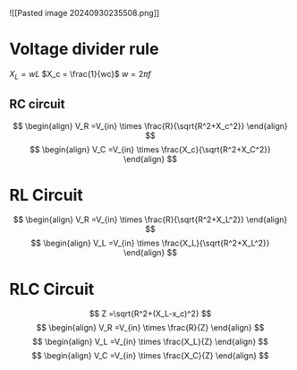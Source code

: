 ![[Pasted image 20240930235508.png]]

# Voltage divider rule
$X_L =wL$
$X_c = \frac{1}{wc}$
$w =2\pi f$
## RC circuit

$$
\begin{align}
V_R =V_{in} \times \frac{R}{\sqrt{R^2+X_c^2}}
\end{align}
$$
$$
\begin{align}
V_C =V_{in} \times \frac{X_c}{\sqrt{R^2+X_C^2}}
\end{align}
$$
# RL Circuit

$$
\begin{align}
V_R =V_{in} \times \frac{R}{\sqrt{R^2+X_L^2}}
\end{align}
$$
$$
\begin{align}
V_L =V_{in} \times \frac{X_L}{\sqrt{R^2+X_L^2}}
\end{align}
$$

# RLC Circuit

$$
Z =\sqrt{R^2+(X_L-x_c)^2}
$$
$$
\begin{align}
V_R =V_{in} \times \frac{R}{Z}
\end{align}
$$
$$
\begin{align}
V_L =V_{in} \times \frac{X_L}{Z}
\end{align}
$$
$$
\begin{align}
V_C =V_{in} \times \frac{X_C}{Z}
\end{align}
$$
